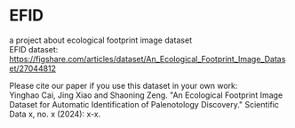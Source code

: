 # EFID
a project about ecological footprint image dataset <br>
EFID dataset: https://figshare.com/articles/dataset/An_Ecological_Footprint_Image_Dataset/27044812 <br>

Please cite our paper if you use this dataset in your own work: <br>
Yinghao Cai, Jing Xiao and Shaoning Zeng. "An Ecological Footprint Image Dataset for Automatic Identification of Palenotology Discovery." Scientific Data x, no. x (2024): x-x.
